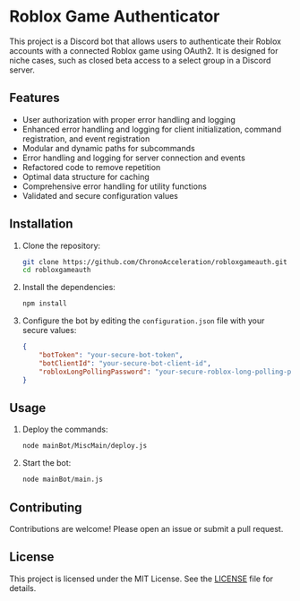 # Roblox Game Authenticator

This project is a Discord bot that allows users to authenticate their Roblox accounts with a connected Roblox game using OAuth2. It is designed for niche cases, such as closed beta access to a select group in a Discord server.

## Features

- User authorization with proper error handling and logging
- Enhanced error handling and logging for client initialization, command registration, and event registration
- Modular and dynamic paths for subcommands
- Error handling and logging for server connection and events
- Refactored code to remove repetition
- Optimal data structure for caching
- Comprehensive error handling for utility functions
- Validated and secure configuration values

## Installation

1. Clone the repository:
   ```bash
   git clone https://github.com/ChronoAcceleration/robloxgameauth.git
   cd robloxgameauth
   ```

2. Install the dependencies:
   ```bash
   npm install
   ```

3. Configure the bot by editing the `configuration.json` file with your secure values:
   ```json
   {
       "botToken": "your-secure-bot-token",
       "botClientId": "your-secure-bot-client-id",
       "robloxLongPollingPassword": "your-secure-roblox-long-polling-password"
   }
   ```

## Usage

1. Deploy the commands:
   ```bash
   node mainBot/MiscMain/deploy.js
   ```

2. Start the bot:
   ```bash
   node mainBot/main.js
   ```

## Contributing

Contributions are welcome! Please open an issue or submit a pull request.

## License

This project is licensed under the MIT License. See the [LICENSE](LICENSE) file for details.
